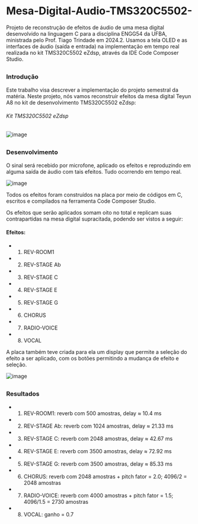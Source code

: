 # Mesa-Digital-Audio-TMS320C5502-
Projeto de reconstrução de efeitos de áudio de uma mesa digital desenvolvido na linguagem C para a disciplina ENGG54 da UFBA, ministrada pelo Prof. Tiago Trindade em 2024.2. Usamos a tela OLED e as interfaces de áudio (saída e entrada) na implementação em tempo real realizada no kit TMS320C5502 eZdsp, através da IDE Code Composer Studio.

##
<h3>Introdução</h3>

Este trabalho visa descrever a implementação do projeto semestral da matéria. Neste projeto, nós vamos reconstruir efeitos da mesa digital Teyun A8 no kit de desenvolvimento TMS320C5502 eZdsp:

<h6>Kit TMS320C5502 eZdsp</h6>

![image](https://github.com/user-attachments/assets/6d17b30c-d9fe-40d1-a85b-6f9a7bd0b6a4)

##

<h3>Desenvolvimento</h3>

O sinal será recebido por microfone, aplicado os efeitos e reproduzindo em alguma saída de áudio com tais efeitos. Tudo ocorrendo em tempo real.

![image](https://github.com/user-attachments/assets/9b91dc6e-38f0-401f-9be2-09bef322d704)


Todos os efeitos foram construídos na placa por meio de códigos em C, escritos e compilados na ferramenta Code Composer Studio.

Os efeitos que serão aplicados somam oito no total e replicam suas contrapartidas na mesa digital supracitada, podendo ser vistos a seguir:

<h4>Efeitos:</h4>

  - 01. REV-ROOM1
  - 02. REV-STAGE Ab
  - 03. REV-STAGE C
  - 04. REV-STAGE E
  - 05. REV-STAGE G
  - 06. CHORUS
  - 07. RADIO-VOICE 
  - 08. VOCAL

A placa também teve criada para ela um display que permite a seleção do efeito a ser aplicado, com os botões permitindo a mudança de efeito e seleção.
  
![image](https://github.com/user-attachments/assets/7621bdbb-b726-49d0-9724-443cc13be8b8)

##

<h3>Resultados</h3>

- 01. REV-ROOM1: 
    reverb com 500 amostras, delay ≈ 10.4 ms

- 02. REV-STAGE Ab: 
    reverb com 1024 amostras, delay ≈ 21.33 ms

- 03. REV-STAGE C: 
    reverb com 2048 amostras, delay ≈ 42.67 ms

- 04. REV-STAGE E:
    reverb com 3500 amostras, delay ≈  72.92 ms

- 05. REV-STAGE G: 
      reverb com 3500 amostras, delay ≈  85.33 ms

- 06. CHORUS: 
    reverb com 2048 amostras + pitch fator =  2.0; 4096/2 = 2048 amostras

- 07. RADIO-VOICE: 
reverb com 4000 amostras +  pitch fator =  1.5; 4096/1.5 =  2730 amostras

- 08. VOCAL: ganho = 0.7







